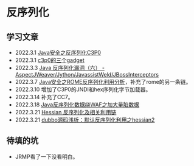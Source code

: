 # 反序列化

## 学习文章

- 2022.3.1 [Java安全之反序列化C3P0](https://www.yuque.com/jinjinshigekeaigui/qskpi5/mrb55s#lME7g)
- 2022.3.1 [c3p0的三个gadget](http://redteam.today/2020/04/18/c3p0%E7%9A%84%E4%B8%89%E4%B8%AAgadget/)
- 2022.3.3 [Java 反序列化漏洞（六） - AspectJWeaver/Jython/JavassistWeld/JBossInterceptors](https://su18.org/post/ysoserial-su18-6/)
- 2022.3.7 [Java安全之ROME反序列化利用分析](https://www.yuque.com/jinjinshigekeaigui/qskpi5/cz1um4)，补充了rome的另一条链。
- 2022.3.10 增加了C3P0的JNDI和hex序列化字节加载器。
- 2022.3.14 补充了CC7。
- 2022.3.18 [Java反序列化数据绕WAF之加大量脏数据](https://mp.weixin.qq.com/s/wvKfe4xxNXWEgtQE4PdTaQ)
- 2022.3.21 [Hessian 反序列化及相关利用链](https://paper.seebug.org/1131/)
- 2022.3.21 [dubbo源码浅析：默认反序列化利用之hessian2](https://www.anquanke.com/post/id/197658)



## 待填的坑

- JRMP看了一下没看明白。